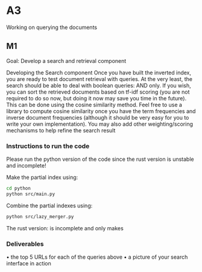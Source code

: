 # A3

Working on querying the documents

## M1

Goal: Develop a search and retrieval component


Developing the Search component
Once you have built the inverted index, you are ready to test document retrieval
with queries. At the very least, the search should be able to deal with boolean
queries: AND only.
If you wish, you can sort the retrieved documents based on tf-idf scoring
(you are not required to do so now, but doing it now may save you time in
the future). This can be done using the cosine similarity method. Feel free to
use a library to compute cosine similarity once you have the term frequencies
and inverse document frequencies (although it should be very easy for you to
write your own implementation). You may also add other weighting/scoring
mechanisms to help refine the search result

### Instructions to run the code

Please run the python version of the code since the rust version is unstable and incomplete!

Make the partial index using:

```bash
cd python
python src/main.py
```

Combine the partial indexes using:

```bash
python src/lazy_merger.py
```

The rust version: is incomplete and only makes

### Deliverables

• the top 5 URLs for each of the queries above
• a picture of your search interface in action
